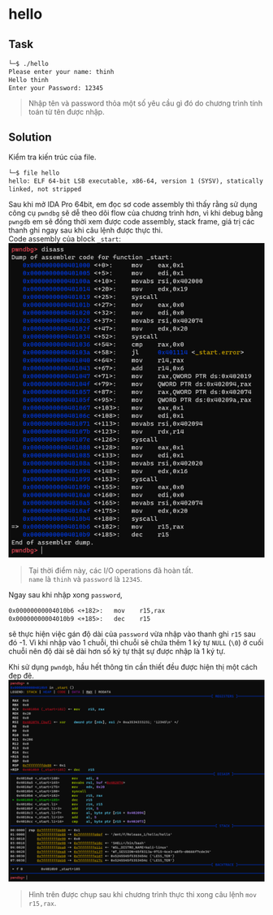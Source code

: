 # hello
## Task
```
└─$ ./hello
Please enter your name: thinh
Hello thinh
Enter your Password: 12345
```
> Nhập tên và password thỏa một số yêu cầu gì đó do chương trình tính toán từ tên được nhập.  

## Solution
Kiểm tra kiến trúc của file.
```
└─$ file hello
hello: ELF 64-bit LSB executable, x86-64, version 1 (SYSV), statically linked, not stripped
```
Sau khi mở IDA Pro 64bit, em đọc sơ code assembly thì thấy rằng sử dụng công cụ `pwndbg` sẽ dễ theo dõi flow của chương trình hơn, vì khi debug bằng `pwngdb` em sẽ đồng thời xem được code assembly, stack frame, giá trị các thanh ghi ngay sau khi câu lệnh được thực thi.  
Code assembly của block `_start`:  
![](https://github.com/datthinh1801/NT209.L21.ANTN-Challenges/blob/main/hello/hello_start.png)  
> Tại thời điểm này, các I/O operations đã hoàn tất.  
> `name` là `thinh` và `password` là `12345`.

Ngay sau khi nhập xong `password`,  
```
0x00000000004010b6 <+182>:   mov    r15,rax
0x00000000004010b9 <+185>:   dec    r15
```  
sẽ thực hiện việc gán độ dài của `password` vừa nhập vào thanh ghi `r15` sau đó -1. Vì khi nhập vào 1 chuỗi, thì chuỗi sẽ chứa thêm 1 ký tự `NULL` (`\0`) ở cuối chuỗi nên độ dài sẽ dài hơn số ký tự thật sự được nhập là 1 ký tự.  

Khi sử dụng `pwndgb`, hầu hết thông tin cần thiết đều được hiện thị một cách đẹp đẽ.  
![](https://github.com/datthinh1801/NT209.L21.ANTN-Challenges/blob/main/hello/hello_dec_r15.png)
> Hình trên được chụp sau khi chương trình thực thi xong câu lệnh `mov r15,rax`.
